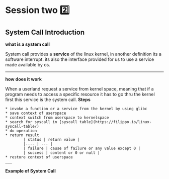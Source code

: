 # Session two 2️⃣
## System Call Introduction
**what is a system call**

  System call provides a **service** of the linux kernel, in another definition its a software interrupt. its also the interface provided for us to use a service made available by os.
  ___
**how does it work**

  When a userland request a service from kernel space, meaning that if a program needs to access a specific resource it has to go thru the kernel first
this service is the system call.
    **Steps**
    
    * invoke a function or a service from the kernel by using glibc 
    * save context of userspace 
    * context switch from userspace to kernelspace
    * search for syscall in [syscall table](https://filippo.io/linux-syscall-table/)
    * do operation
    * return result 
            | status | return value |
            |---- | --- |
            | failure | cause of failure or any value except 0 |
            | success | content or 0 or null |
    * restore context of userspace 
    ___
**Example of System Call**
```mermaid
 
    
    
    
  
